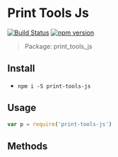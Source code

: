 # Print Tools Js
[![Build Status](https://travis-ci.org/edmundpf/print_tools_js.svg?branch=master)](https://travis-ci.org/edmundpf/print_tools_js)
[![npm version](https://badge.fury.io/js/print-tools-js.svg)](https://badge.fury.io/js/print-tools-js)
> Package: print_tools_js
## Install
* `npm i -S print-tools-js`
## Usage
``` javascript
var p = require('print-tools-js')
```
## Methods